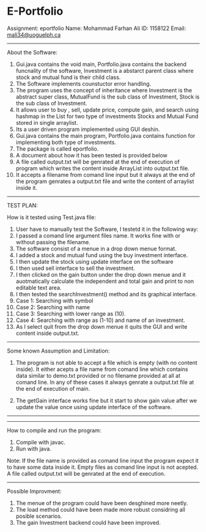 # E-Portfolio
Assignment: eportfolio
Name: Mohammad Farhan Ali
ID: 1158122
Email: mali34@uoguelph.ca
*********************************

About the Software:
1) Gui.java contains the void main, Portfolio.java contains the backend funcnality of the software, Investment is a abstarct parent class where stock and mutual fund is their child class.
2) The Software implements counstuctor error handling.
3) The program uses the concept of inheritance where Investment is the abstract super class, MutualFund is the sub class of Investment, Stock is the sub class of Investment.
4) It allows user to buy , sell, update price, compute gain, and search using hashmap in the List for two type of investments Stocks and Mutual Fund stored in single arraylist.
5) Its a user driven program implemented using GUI deshin.
6) Gui.java contains the main program, Portfolio.java contains function for implementing both type of investments.
7) The package is called eportfolio.
8) A document about how it has been tested is provided below
9) A file called output.txt will be genrated at the end of execution of program which writes the content inside ArrayList into output.txt file.
10) It accepts a filename from comand line input but it always at the end of the program genrates a output.txt file and write the content of arraylist inside it.


******************************************


TEST PLAN:  


How is it tested using Test.java file:

1) User have to manually test the Software, I testetd it in the following way:
2) I passed a comand line argument files name. It works fine with or without passing the filename.
3) The software consist of a menue in a drop down menue format.
4) I added a stock and mutual fund using the buy investment interface.
5) I then update the stock using update interface on the software
6) I then used sell interface to sell the investment.
7) I then clicked on the gain button under the drop down menue and it auotmatically calculate the independent and total gain and print to non editable text area.
8) I then tested the searchInvestment() method and its graphical interface.
9) Case 1: Searching with symbol
10) Case 2: Searching with name
11) Case 3: Searching with lower range as (10).
12) Case 4: Searching with range as (1-10) and name of an investment.
13) As I select quit from the drop down menue it quits the GUI and write content inside output.txt.


*******************************************************************************************************************


Some known Assumption and Limitation:

1) The program is not able to accept a file which is empty (with no content inside). It either acepts a file name from comand line which contains data similar to demo.txt provided or no filename provided at all at comand line. In any of these cases it always genrate a output.txt file at the end of execution of main.

2) The getGain interface works fine but it start to show gain value after we update the value once using update interface of the software.


******************************************


******************************************

How to compile and run the program:
1) Compile with javac.
2) Run with java.

Note: If the file name is provided as comand line input the program expect it to have some data inside it. Empty files as comand line input is not acepted. A file called output.txt will be genrated at the end of execution.
***************************************************************************************************************************



Possible Improvment:

1) The menue of the program could have been desghined more neetly.
2) The load method could have been made more robust considring all posible scenarios.
3) The gain Investment backend could have been improved.
